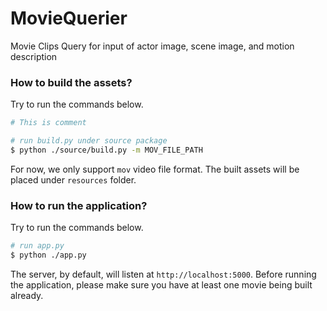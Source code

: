 # MovieQuerier
Movie Clips Query for input of actor image, scene image, and motion description

### How to build the assets?

Try to run the commands below.
```bash
# This is comment

# run build.py under source package
$ python ./source/build.py -m MOV_FILE_PATH
```

For now, we only support `mov` video file format. The built assets will be placed under `resources` folder.

### How to run the application?

Try to run the commands below.
```bash
# run app.py
$ python ./app.py
```

The server, by default, will listen at `http://localhost:5000`. Before running the application, please make sure you have at least one movie being built already.
